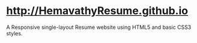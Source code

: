 # http://HemavathyResume.github.io

A Responsive single-layout Resume website using HTML5 and basic CSS3 styles.
